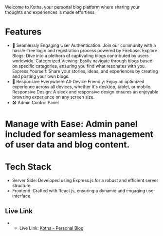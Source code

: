 Welcome to Kotha, your personal blog platform where sharing your thoughts and experiences is made effortless.

# Features
- 🌟 Seamlessly Engaging
User Authentication: Join our community with a hassle-free login and registration process powered by Firebase.
Explore Blogs: Dive into a plethora of captivating blogs contributed by users worldwide.
Categorized Viewing: Easily navigate through blogs based on specific categories, ensuring you find what resonates with you.
Express Yourself: Share your stories, ideas, and experiences by creating and posting your own blogs.
- 📱 Responsive Everywhere
All-Device Friendly: Enjoy an optimized experience across all devices, whether it's desktop, tablet, or mobile.
Responsive Design: A sleek and responsive design ensures an enjoyable browsing experience on any screen size.
- 🛠️ Admin Control Panel

# Manage with Ease: Admin panel included for seamless management of user data and blog content.

# Tech Stack
- Server Side: Developed using Express.js for a robust and efficient server structure.
- Frontend: Crafted with React.js, ensuring a dynamic and engaging user interface.

## Live Link
- * Live LInk: [Kotha - Personal Blog](https://kotha-blog.netlify.app/)

